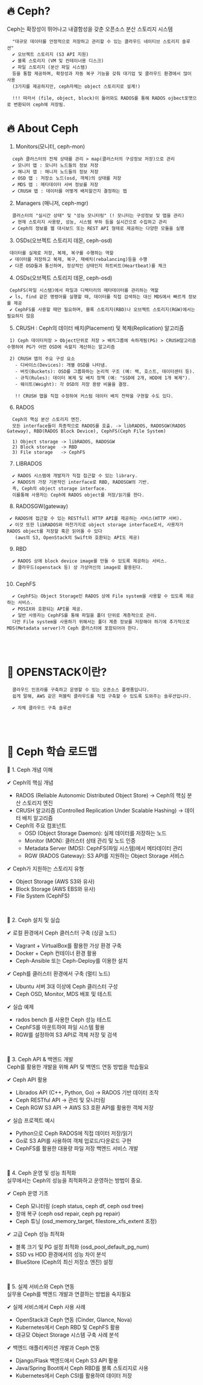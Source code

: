 # 🔥 Ceph?
Ceph는 확장성이 뛰어나고 내결함성을 갖춘 오픈소스 분산 스토리지 시스템<br/>
  ```
    "대규모 데이터를 안정적으로 저장하고 관리할 수 있는 클라우드 네이티브 스토리지 솔루션"
    ✔ 오브젝트 스토리지 (S3 API 지원)
    ✔ 블록 스토리지 (VM 및 컨테이너용 디스크)
    ✔ 파일 스토리지 (분산 파일 시스템)
    등을 통합 제공하며, 확장성과 자동 복구 기능을 갖춰 대기업 및 클라우드 환경에서 많이 사용
    (3가지를 제공하지만, ceph자체는 object 스토리지로 설계!)

    !!! 따라서 (file, object, block)이 들어와도 RADOS를 통해 RADOS ojbect포맷으로 변환되어 ceph에 저장됨.
  ```

# 🔥 About Ceph <br/>
1. Monitors(모니터, ceph-mon)<br/>
 ```
   ceph 클러스터의 전체 상태를 관리 > map(클러스터의 구성정보 저장)으로 관리
   ✔ 모니터 맵 : 모니터 노드들의 정보 저장
   ✔ 매니저 맵 : 매니저 노드들의 정보 저장
   ✔ OSD 맵 : 저장소 노드(osd, 객체)의 상태를 저장
   ✔ MDS 맵 : 메타데이터 서버 정보를 저장
   ✔ CRUSH 맵 : 데이터를 어떻게 배치할건지 결정하는 맵
 ```

2. Managers (매니저, ceph-mgr) <br/>
 ```
   클러스터의 "실시간 상태" 및 "성능 모니터링" (! 모니터는 구성정보 및 맵을 관리)
   ✔ 현재 스토리지 사용량, 성능, 시스템 부하 등을 실시간으로 수집하고 관리
   ✔ Ceph의 정보를 웹 대시보드 또는 REST API 형태로 제공하는 다양한 모듈을 실행
 ```

3. OSDs(오브젝트 스토리지 데몬, ceph-osd)
 ```
  데이터를 실제로 저장, 복제, 복구를 수행하는 역할
  ✔ 데이터를 저장하고 복제, 복구, 재배치(rebalancing)등을 수행
  ✔ 다른 OSD들과 통신하며, 정상적인 상태인지 하트비트(Heartbeat)를 체크
 ``` 

4. OSDs(오브젝트 스토리지 데몬, ceph-osd)
 ```
  CephFS(파일 시스템)에서 파일과 디렉터리의 메타데이터를 관리하는 역할
  ✔ ls, find 같은 명령어를 실행할 때, 데이터를 직접 검색하는 대신 MDS에서 빠르게 정보를 제공
  ✔ CephFS를 사용할 때만 필요하며, 블록 스토리지(RBD)나 오브젝트 스토리지(RGW)에서는 필요하지 않음
 ```

5. CRUSH : Ceph의 데이터 배치(Placement) 및 복제(Replication) 알고리즘 <br/>
 ``` 
  1) Ceph 데이터저장 > Object단위로 저장 > 배치그룹에 속하게됨(PG) > CRUSH알고리즘 수행하여 PG가 어떤 OSD에 속할지 계산하는 알고리즘

  2) CRUSH 맵의 주요 구성 요소
    - 디바이스(Devices): 개별 OSD를 나타냄.
    - 버킷(Buckets): OSD를 그룹화하는 논리적 구조 (예: 랙, 호스트, 데이터센터 등).
    - 규칙(Rules): 데이터 복제 및 배치 정책 (예: "SSD에 2개, HDD에 1개 복제").
    - 웨이트(Weight): 각 OSD의 저장 용량 비율을 결정.

    !! CRUSH 맵을 직접 수정하여 커스텀 데이터 배치 전략을 구현할 수도 있다.
 ```

6. RADOS
```
  Ceph의 핵심 분산 스토리지 엔진.
  모든 interface들이 최종적으로 RADOS를 호출. -> libRADOS, RADOSGW(RADOS Gateway), RBD(RADOS Block Device), CephFS(Ceph File System)

  1) Object storage -> libRADOS, RADOSGW
  2) Block storage  -> RBD
  3) File storage   -> CephFS
```

7. LIBRADOS
```
  ✔ RADOS 시스템에 개발자가 직접 접근할 수 있는 library.
  ✔ RADOS의 가장 기본적인 interface로 RBD, RADOSGW의 기반.
  즉, Ceph의 object storage interface.
  이를통해 사용자는 Ceph에 RADOS object를 저장/읽기를 한다.
```

8. RADOSGW(gateway)
```
 ✔ RADOS에 접근할 수 있는 RESTfull HTTP API를 제공하는 서비스(HTTP 서버).
 ✔ 이것 또한 libRADOS와 마찬가지로 object storage interface로서, 사용자가 RADOS object를 저장할 혹은 읽어올 수 있다
   (aws의 S3, OpenStack의 Swift와 호환되는 API도 제공)
```

9. RBD
```
  ✔ RADOS 상에 block device image를 만들 수 있도록 제공하는 서비스.
  ✔ 클라우드(openstack 등) 상 가상머신의 image로 활용된다.
  
```

10. CephFS
```
  ✔ CephFS는 Object Storage인 RADOS 상에 File system을 사용할 수 있도록 제공하는 서비스.
  ✔ POSIX와 호환되는 API를 제공.
  ✔ 일반 사용자는 CephFS를 통해 파일을 폴더 단위로 계층적으로 관리.
  다만 File system을 사용하기 위해서는 폴더 계층 정보를 저장해야 하기에 추가적으로 MDS(Metadata server)가 Ceph 클러스터에 포함되어야 한다.
```

<br/><br/>

# 🚀 OPENSTACK이란? <br/>
```
  클라우드 인프라를 구축하고 운영할 수 있는 오픈소스 플랫폼입니다.
  쉽게 말해, AWS 같은 퍼블릭 클라우드를 직접 구축할 수 있도록 도와주는 솔루션입니다.

  ✔ 자체 클라우드 구축 솔루션
```

<br/><br/>

# 🚀 Ceph 학습 로드맵<br/>

🔹 1. Ceph 개념 이해<br/>

✔ Ceph의 핵심 개념
  - RADOS (Reliable Autonomic Distributed Object Store) → Ceph의 핵심 분산 스토리지 엔진
  - CRUSH 알고리즘 (Controlled Replication Under Scalable Hashing) → 데이터 배치 알고리즘
  - Ceph의 주요 컴포넌트
    - OSD (Object Storage Daemon): 실제 데이터를 저장하는 노드
    - Monitor (MON): 클러스터 상태 관리 및 노드 인증
    - Metadata Server (MDS): CephFS(파일 시스템)에서 메타데이터 관리
    - RGW (RADOS Gateway): S3 API를 지원하는 Object Storage 서비스
      
✔ Ceph가 지원하는 스토리지 유형
  - Object Storage (AWS S3와 유사)
  - Block Storage (AWS EBS와 유사)
  - File System (CephFS)

<br/>

🔹 2. Ceph 설치 및 실습<br/>

✔ 로컬 환경에서 Ceph 클러스터 구축 (싱글 노드)
  - Vagrant + VirtualBox를 활용한 가상 환경 구축
  - Docker + Ceph 컨테이너 환경 활용
  - Ceph-Ansible 또는 Ceph-Deploy를 이용한 설치
    
✔ Ceph를 클러스터 환경에서 구축 (멀티 노드)
  - Ubuntu 서버 3대 이상에 Ceph 클러스터 구성
  - Ceph OSD, Monitor, MDS 배포 및 테스트
    
✔ 실습 예제
  - rados bench 를 사용한 Ceph 성능 테스트
  - CephFS를 마운트하여 파일 시스템 활용
  - RGW를 설정하여 S3 API로 객체 저장 및 검색

<br/>

🔹 3. Ceph API & 백엔드 개발<br/>
Ceph를 활용한 개발을 위해 API 및 백엔드 연동 방법을 학습필요<br/>

✔ Ceph API 활용
  - Librados API (C++, Python, Go) → RADOS 기반 데이터 조작
  - Ceph RESTful API → 관리 및 모니터링
  - Ceph RGW S3 API → AWS S3 호환 API를 활용한 객체 저장
    
✔ 실습 프로젝트 예시
  - Python으로 Ceph RADOS에 직접 데이터 저장/읽기
  - Go로 S3 API를 사용하여 객체 업로드/다운로드 구현
  - CephFS를 활용한 대용량 파일 저장 백엔드 서비스 개발

<br/>

🔹 4. Ceph 운영 및 성능 최적화<br/>
실무에서는 Ceph의 성능을 최적화하고 운영하는 방법이 중요.<br/>

✔ Ceph 운영 기초
  - Ceph 모니터링 (ceph status, ceph df, ceph osd tree)
  - 장애 복구 (ceph osd repair, ceph pg repair)
  - Ceph 튜닝 (osd_memory_target, filestore_xfs_extent 조정)
    
✔ 고급 Ceph 성능 최적화
  - 블록 크기 및 PG 설정 최적화 (osd_pool_default_pg_num)
  - SSD vs HDD 환경에서의 성능 차이 분석
  - BlueStore (Ceph의 최신 저장소 엔진) 설정

<br/>

🔹 5. 실제 서비스와 Ceph 연동<br/>
실무용 Ceph를 백엔드 개발과 연결하는 방법을 숙지필요<br/>

✔ 실제 서비스에서 Ceph 사용 사례
  - OpenStack과 Ceph 연동 (Cinder, Glance, Nova)
  - Kubernetes에서 Ceph RBD 및 CephFS 활용
  - 대규모 Object Storage 시스템 구축 사례 분석
    
✔ 백엔드 애플리케이션 개발과 Ceph 연동
  - Django/Flask 백엔드에서 Ceph S3 API 활용
  - Java/Spring Boot에서 Ceph RBD를 블록 스토리지로 사용
  - Kubernetes에서 Ceph CSI를 활용하여 데이터 저장

